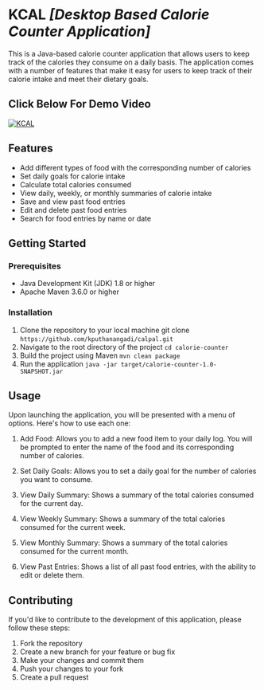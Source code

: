 # KCAL *[Desktop Based Calorie Counter Application]*

This is a Java-based calorie counter application that allows users to keep track of the calories they consume on a daily basis. The application comes with a number of features that make it easy for users to keep track of their calorie intake and meet their dietary goals.

## Click Below For Demo Video
[![KCAL](https://i.imgur.com/JNaUtYZ.png)](https://youtu.be/QHoZaU_HnJE "KCAL Demo")

## Features

- Add different types of food with the corresponding number of calories
- Set daily goals for calorie intake
- Calculate total calories consumed
- View daily, weekly, or monthly summaries of calorie intake
- Save and view past food entries
- Edit and delete past food entries
- Search for food entries by name or date

## Getting Started

### Prerequisites

- Java Development Kit (JDK) 1.8 or higher
- Apache Maven 3.6.0 or higher

### Installation

1. Clone the repository to your local machine
git clone `https://github.com/kputhanangadi/calpal.git`
2. Navigate to the root directory of the project
`cd calorie-counter`
3. Build the project using Maven
`mvn clean package`
4. Run the application
`java -jar target/calorie-counter-1.0-SNAPSHOT.jar`


## Usage

Upon launching the application, you will be presented with a menu of options. Here's how to use each one:

1. Add Food: Allows you to add a new food item to your daily log. You will be prompted to enter the name of the food and its corresponding number of calories.

2. Set Daily Goals: Allows you to set a daily goal for the number of calories you want to consume.

3. View Daily Summary: Shows a summary of the total calories consumed for the current day.

4. View Weekly Summary: Shows a summary of the total calories consumed for the current week.

5. View Monthly Summary: Shows a summary of the total calories consumed for the current month.

6. View Past Entries: Shows a list of all past food entries, with the ability to edit or delete them.

## Contributing

If you'd like to contribute to the development of this application, please follow these steps:

1. Fork the repository
2. Create a new branch for your feature or bug fix
3. Make your changes and commit them
4. Push your changes to your fork
5. Create a pull request
